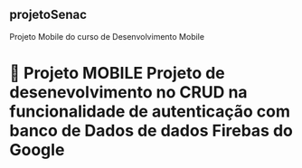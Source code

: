 ## projetoSenac
Projeto Mobile do curso de Desenvolvimento Mobile
<h1> 🧧 Projeto MOBILE
Projeto de desenevolvimento no CRUD na funcionalidade de autenticação com banco de Dados de dados Firebas do Google
